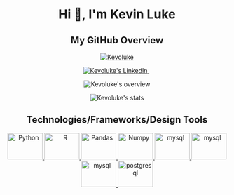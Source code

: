 <h1 align="center">Hi 👋, I'm Kevin Luke</h1>

<!--
**Kevoluke/Kevoluke** is a ✨ _special_ ✨ repository because its `README.md` (this file) appears on your GitHub profile.

Here are some ideas to get you started:

- 🔭 I’m currently working on ...
- 🌱 I’m currently learning ...
- 👯 I’m looking to collaborate on ...
- 🤔 I’m looking for help with ...
- 💬 Ask me about ...
- 📫 How to reach me: ...
- 😄 Pronouns: ...
- ⚡ Fun fact: ...
-->

<h2 align="center">My GitHub Overview</h2>

<p align="center"> <a href="https://github.com/ryo-ma/github-profile-trophy"><img src="https://github-profile-trophy.vercel.app/?username=Kevoluke&theme=juicyfresh&no-frame=true" alt="Kevoluke" /></a> </p>

<!-- SOCIALS -->
<p align="center"> 
  <!-- LinkedIn -->
  <a href="https://www.linkedin.com/in/kevin-luke-14885663" target="blank"><img src="https://img.shields.io/badge/LinkedIn-0077B5?style=for-the-badge&logo=linkedin&logoColor=white" alt="Kevoluke's LinkedIn" />
  </a> 
  <span>&nbsp;</span>
</p>
<!-- [![GitHub Streak](https://streak-stats.demolab.com/?user=Kevoluke&theme=radical&hide_border=true)](https://git.io/streak-stats)
 -->
<p align="center"> 
  <img src="https://github-readme-stats.vercel.app/api?username=Kevoluke&show_icons=true&locale=en&theme=aura_dark&hide_border=true" alt="Kevoluke's overview" />
</p> 
  
<p align="center"> 
  <img src="https://streak-stats.demolab.com/?user=Kevoluke&theme=radical&hide_border=true" alt="Kevoluke's stats" />
</p>

<h2 align="center">Technologies/Frameworks/Design Tools</h2>

<p style="margin-top:10px" align="center">   
  <a href="https://www.python.org/" target="_blank" rel="noreferrer"> 
    <img src="https://img.shields.io/badge/Python-FFD43B?style=for-the-badge&logo=python&logoColor=blue" alt="Python" width="80" height="60" />
  </a>  
  <a href="https://www.r-project.org/" target="_blank" rel="noreferrer"> 
    <img src="https://img.shields.io/badge/R-276DC3?style=for-the-badge&logo=r&logoColor=white" alt="R" width="80" height="60" />
  </a> 
  <a href="https://pandas.pydata.org/" target="_blank" rel="noreferrer"> 
    <img src="https://img.shields.io/badge/Pandas-2C2D72?style=for-the-badge&logo=pandas&logoColor=white" alt="Pandas" width="80" height="60" />
  </a>
  <a href="https://numpy.org/" target="_blank" rel="noreferrer"> 
    <img src="https://img.shields.io/badge/Numpy-777BB4?style=for-the-badge&logo=numpy&logoColor=white" alt="Numpy" width="80" height="60" />
  </a>
  <a href="https://www.microsoft.com/en-us/power-platform/products/power-bi" target="_blank" rel="noreferrer"> 
    <img src="https://img.shields.io/badge/PowerBI-F2C811?style=for-the-badge&logo=Power%20BI&logoColor=white" alt="mysql" width="80" height="60" />          
  </a>
  <a href="https://www.tableau.com/" target="_blank" rel="noreferrer"> 
    <img src="https://img.shields.io/badge/Tableau-E97627?style=for-the-badge&logo=Tableau&logoColor=white" alt="mysql" width="80" height="60" />          
  </a>
  <a href="https://www.mysql.com" target="_blank" rel="noreferrer"> 
    <img src="https://cdn.jsdelivr.net/gh/devicons/devicon/icons/mysql/mysql-original.svg" alt="mysql" width="80" height="60" />          
  </a>
  <a href="https://www.postgresql.org" target="_blank" rel="noreferrer"> 
    <img src="https://cdn.jsdelivr.net/gh/devicons/devicon/icons/postgresql/postgresql-original.svg" alt="postgresql" width="80" height="60" />          
  </a> 
</p>  
            
          
<!-- END -->
